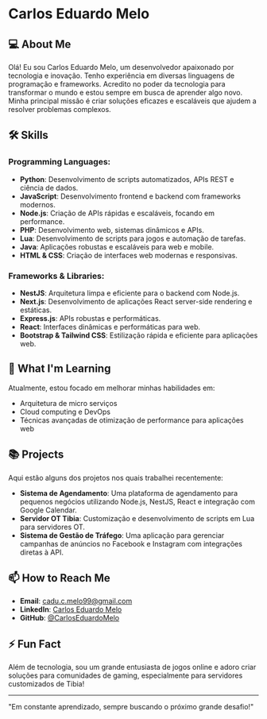 # Carlos Eduardo Melo

## 💻 About Me
Olá! Eu sou Carlos Eduardo Melo, um desenvolvedor apaixonado por tecnologia e inovação. Tenho experiência em diversas linguagens de programação e frameworks. Acredito no poder da tecnologia para transformar o mundo e estou sempre em busca de aprender algo novo. Minha principal missão é criar soluções eficazes e escaláveis que ajudem a resolver problemas complexos.

## 🛠 Skills

### Programming Languages:
- **Python**: Desenvolvimento de scripts automatizados, APIs REST e ciência de dados.
- **JavaScript**: Desenvolvimento frontend e backend com frameworks modernos.
- **Node.js**: Criação de APIs rápidas e escaláveis, focando em performance.
- **PHP**: Desenvolvimento web, sistemas dinâmicos e APIs.
- **Lua**: Desenvolvimento de scripts para jogos e automação de tarefas.
- **Java**: Aplicações robustas e escaláveis para web e mobile.
- **HTML & CSS**: Criação de interfaces web modernas e responsivas.

### Frameworks & Libraries:
- **NestJS**: Arquitetura limpa e eficiente para o backend com Node.js.
- **Next.js**: Desenvolvimento de aplicações React server-side rendering e estáticas.
- **Express.js**: APIs robustas e performáticas.
- **React**: Interfaces dinâmicas e performáticas para web.
- **Bootstrap & Tailwind CSS**: Estilização rápida e eficiente para aplicações web.

## 🌱 What I'm Learning
Atualmente, estou focado em melhorar minhas habilidades em:
- Arquitetura de micro serviços
- Cloud computing e DevOps
- Técnicas avançadas de otimização de performance para aplicações web

## 📚 Projects
Aqui estão alguns dos projetos nos quais trabalhei recentemente:
- **Sistema de Agendamento**: Uma plataforma de agendamento para pequenos negócios utilizando Node.js, NestJS, React e integração com Google Calendar.
- **Servidor OT Tibia**: Customização e desenvolvimento de scripts em Lua para servidores OT.
- **Sistema de Gestão de Tráfego**: Uma aplicação para gerenciar campanhas de anúncios no Facebook e Instagram com integrações diretas à API.

## 📫 How to Reach Me
- **Email**: cadu.c.melo99@gmail.com
- **LinkedIn**: [Carlos Eduardo Melo](https://www.linkedin.com/in/carloseduardo-melo/)
- **GitHub**: [@CarlosEduardoMelo](https://github.com/carloseduardo-melo)

## ⚡ Fun Fact
Além de tecnologia, sou um grande entusiasta de jogos online e adoro criar soluções para comunidades de gaming, especialmente para servidores customizados de Tibia!

---

"Em constante aprendizado, sempre buscando o próximo grande desafio!"

